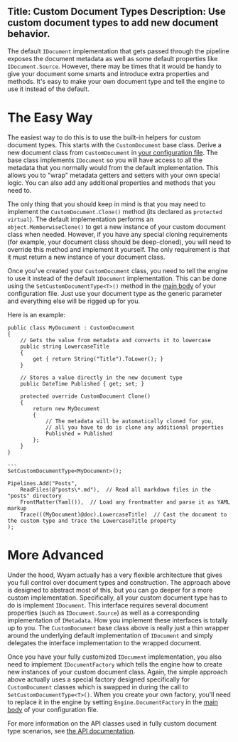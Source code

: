 Title: Custom Document Types
Description: Use custom document types to add new document behavior.
---
The default `IDocument` implementation that gets passed through the pipeline exposes the document metadata as well as some default properties like `IDocument.Source`. However, there may be times that it would be handy to give your document some smarts and introduce extra properties and methods. It's easy to make your own document type and tell the engine to use it instead of the default.

# The Easy Way

The easiest way to do this is to use the built-in helpers for custom document types. This starts with the `CustomDocument` base class. Derive a new document class from `CustomDocument` in [your configuration file](/getting-started/configuration). The base class implements `IDocument` so you will have access to all the metadata that you normally would from the default implementation. This allows you to "wrap" metadata getters and setters with your own special logic. You can also add any additional properties and methods that you need to.

The only thing that you should keep in mind is that you may need to implement the `CustomDocument.Clone()` method (its declared as `protected virtual`). The default implementation performs an `object.MemberwiseClone()` to get a new instance of your custom document class when needed. However, if you have any special cloning requirements (for example, your document class should be deep-cloned), you will need to override this method and implement it yourself. The only requirement is that it must return a new instance of your document class.

Once you've created your `CustomDocument` class, you need to tell the engine to use it instead of the default `IDocument` implementation. This can be done using the `SetCustomDocumentType<T>()` method in the [main body](/getting-started/configuration#body) of your configuration file. Just use your document type as the generic parameter and everything else will be rigged up for you.

Here is an example:

```
public class MyDocument : CustomDocument
{
    // Gets the value from metadata and converts it to lowercase
    public string LowercaseTitle
    {
        get { return String("Title").ToLower(); }
    }
    
    // Stores a value directly in the new document type
    public DateTime Published { get; set; }
    
    protected override CustomDocument Clone()
    {
        return new MyDocument
        {
            // The metadata will be automatically cloned for you,
            // all you have to do is clone any additional properties
            Published = Published
        };
    }
}

---
SetCustomDocumentType<MyDocument>();

Pipelines.Add("Posts",
    ReadFiles(@"posts\*.md"),  // Read all markdown files in the "posts" directory
    FrontMatter(Yaml()),  // Load any frontmatter and parse it as YAML markup
    Trace(((MyDocument)@doc).LowercaseTitle)  // Cast the document to the custom type and trace the LowercaseTitle property
);
```

# More Advanced

Under the hood, Wyam actually has a very flexible architecture that gives you full control over document types and construction. The approach above is designed to abstract most of this, but you can go deeper for a more custom implementation. Specifically, all your custom document type has to do is implement `IDocument`. This interface requires several document properties (such as `IDocument.Source`) as well as a corresponding implementation of `IMetadata`. How you implement these interfaces is totally up to you. The `CustomDocument` base class above is really just a thin wrapper around the underlying default implementation of `IDocument` and simply delegates the interface implementation to the wrapped document.

Once you have your fully customized `IDocument` implementation, you also need to implement `IDocumentFactory` which tells the engine how to create new instances of your custom document class. Again, the simple approach above actually uses a special factory designed specifically for `CustomDocument` classes which is swapped in during the call to `SetCustomDocumentType<T>()`. When you create your own factory, you'll need to replace it in the engine by setting `Engine.DocumentFactory` in the [main body](/getting-started/configuration#body) of your configuration file.

For more information on the API classes used in fully custom document type scenarios, see [the API documentation](/api).